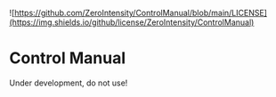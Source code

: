 ![https://github.com/ZeroIntensity/ControlManual/blob/main/LICENSE](https://img.shields.io/github/license/ZeroIntensity/ControlManual)

# Control Manual

Under development, do not use!
